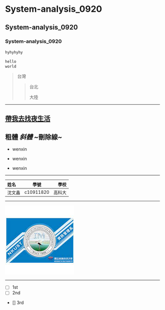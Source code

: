 # System-analysis_0920
## System-analysis_0920
### System-analysis_0920


`hyhyhyhy`
```
hello
world
```

>台灣
>>台北
>>
>>大陸

---
[帶我去找夜生活](https://www.youtube.com/watch?v=W9Fq1HC_5hg)
---
**粗體**
*斜體*
~刪除線~
---

* wenxin
- wenxin
+ wenxin

---

|  姓名  |   學號    |   學校 |
| :------|:------:|-----:|
| 沈文鑫 | c10911820 | 高科大 |

---
![NKUST](nkust.jpg "高科大")

---
- [ ] 1st
- [ ] 2nd
- [] 3rd
